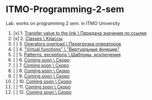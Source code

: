 # ITMO-Programming-2-sem
Lab. works on programming 2 sem. in ITMO University

1. [x] 1. [Transfer value to the link \ Передача значения по ссылке](https://github.com/I-SER-I/ITMO-Programming-2-sem/tree/master/Lab%201)
2. [x] 2. [Classes \ Классы](https://github.com/I-SER-I/ITMO-Programming-2-sem/tree/master/Lab%202)
3. [ ] 3. [Operators overload \ Перегрузка операторов](#)
4. [ ] 4. ["Virtual functions" \ "Виртуальные функции"](#)
5. [ ] 5. [Patterns, exceptions \  Шаблоны, исключения](#)
6. [ ] 6. [Coming soon \  Cкоро](#)
7. [ ] 7. [Coming soon \  Cкоро](#)
8. [ ] 8. [Coming soon \  Cкоро](#)
9. [ ] 9. [Coming soon \  Cкоро](#)
10. [ ] 10. [Coming soon \  Cкоро](#)
11. [ ] 11. [Coming soon \  Cкоро](#)
12. [ ] 12. [Coming soon \  Cкоро](#)

